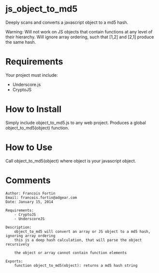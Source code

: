 js_object_to_md5
================

Deeply scans and converts a javascript object to a md5 hash.

Warning: Will not work on JS objects that contain functions at any level of their hierarchy. Will ignore array ordering, such that [1,2] and [2,1] produce the same hash.

Requirements
============
Your project must include:
- Underscore.js
- CryptoJS

How to Install
============
Simply include object_to_md5.js to any web project. Produces a global object_to_md5(object) function.

How to Use
============
Call object_to_md5(object) where object is your javascript object.

Comments
===========
    Author: Francois Fortin
    Email: francois.fortin@adgear.com
    Date: January 15, 2014

    Requirements:
        - CryptoJS
        - UnderscoreJS

    Description:
        object_to_md5 will convert an array or JS object to a md5 hash, ignoring array ordering
        this is a deep hash calculation, that will parse the object recursively

        the object or array cannot contain function elements

    Exports:
        function object_to_md5(object): returns a md5 hash string
